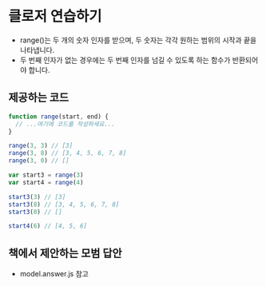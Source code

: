 # 클로저 연습하기

- range()는 두 개의 숫자 인자를 받으며, 두 숫자는 각각 원하는 범위의 시작과 끝을 나타냅니다.
- 두 번째 인자가 없는 경우에는 두 번째 인자를 넘길 수 있도록 하는 함수가 반환되어야 합니다.

## 제공하는 코드

```javascript
function range(start, end) {
  // ...여기에 코드를 작성하세요...
}

range(3, 3) // [3]
range(3, 8) // [3, 4, 5, 6, 7, 8]
range(3, 0) // []

var start3 = range(3)
var start4 = range(4)

start3(3) // [3]
start3(8) // [3, 4, 5, 6, 7, 8]
start3(0) // []

start4(6) // [4, 5, 6]
```

## 책에서 제안하는 모범 답안

- model.answer.js 참고
